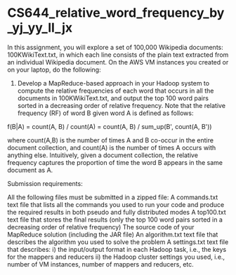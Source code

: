 # CS644_relative_word_frequency_by_yj_yy_ll_jx
In this assignment, you will explore a set of 100,000 Wikipedia documents: 100KWikiText.txt, in which each line consists of the plain text extracted from an individual Wikipedia
document. On the AWS VM instances you created or on your laptop, do the following:
1.	Develop a MapReduce-based approach in your Hadoop system to compute the relative frequencies of each word that occurs in all the documents in 100KWikiText.txt, and output the
top 100 word pairs sorted in a decreasing order of relative frequency. Note that the relative frequency (RF) of word B given word A is defined as follows: 

f(B|A) = count(A, B) / count(A) = count(A, B) / sum_up(B', count(A, B'))

where count(A,B) is the number of times A and B co-occur in the entire document collection, and count(A) is the number of times A occurs with anything else. Intuitively, given a 
document collection, the relative frequency captures the proportion of time the word B appears in the same document as A.

Submission requirements:

All the following files must be submitted in a zipped file:
  A commands.txt text file that lists all the commands you used to run your code and produce the required results in both pseudo and fully distributed modes
  A top100.txt text file that stores the final results (only the top 100 word pairs sorted in a decreasing order of relative frequency)
  The source code of your MapReduce solution (including the JAR file)
  An algorithm.txt text file that describes the algorithm you used to solve the problem
  A settings.txt text file that describes:
    i) the input/output format in each Hadoop task, i.e., the keys for the mappers and reducers
    ii) the Hadoop cluster settings you used, i.e., number of VM instances, number of mappers and reducers, etc.

